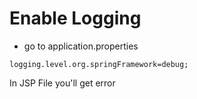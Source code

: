 
# Enable Logging
- go to application.properties
```
logging.level.org.springFramework=debug;
```


In JSP File you'll get error

